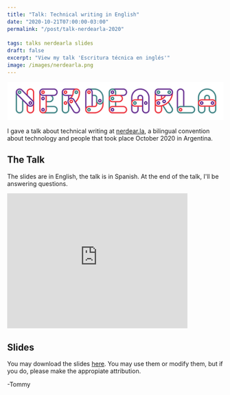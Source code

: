 ```yaml
---
title: "Talk: Technical writing in English"
date: "2020-10-21T07:00:00-03:00"
permalink: "/post/talk-nerdearla-2020"

tags: talks nerdearla slides
draft: false
excerpt: "View my talk 'Escritura técnica en inglés'"
image: /images/nerdearla.png
---
```


![](/images/nerdearla.png)

I gave a talk about technical writing at [nerdear.la](https://nerdear.la/), a bilingual convention about technology and people that took place October 2020 in Argentina.

## The Talk

The slides are in English, the talk is in Spanish. At the end of the talk, I'll be answering questions. 

<iframe width="420" height="315" src="http://www.youtube.com/embed/1VKy65zqQ9E" frameborder="0" allowfullscreen></iframe>

## Slides

You may download the slides [here](https://drive.google.com/file/d/14Qo54DON9l2xhd1X6XyUl5_WGbImdmdl/view?usp=sharing). You may use them or modify them, but if you do, please make the appropiate attribution.

-Tommy